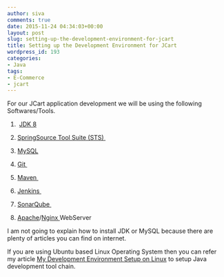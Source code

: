 ```yaml
---
author: siva
comments: true
date: 2015-11-24 04:34:03+00:00
layout: post
slug: setting-up-the-development-environment-for-jcart
title: Setting up the Development Environment for JCart
wordpress_id: 193
categories:
- Java
tags:
- E-Commerce
- jcart
---
```


For our JCart application development we will be using the following Softwares/Tools.



	
  1.  [JDK 8](http://www.oracle.com/technetwork/java/javase/downloads/index.html)

	
  2. [SpringSource Tool Suite (STS) ](https://spring.io/tools/sts/all)

	
  3. [MySQL](https://www.mysql.com/downloads/)

	
  4. [Git ](https://git-scm.com/download/win)

	
  5. [Maven ](https://maven.apache.org/download.cgi)

	
  6. [Jenkins ](https://jenkins-ci.org/)

	
  7. [SonarQube ](http://www.sonarqube.org/)

	
  8. [Apache](https://httpd.apache.org/)/[Nginx ](https://www.nginx.com/)WebServer




I am not going to explain how to install JDK or MySQL because there are plenty of articles you can find on internet.

If you are using Ubuntu based Linux Operating System then you can refer my article [My Development Environment Setup on Linux](http://sivalabs.in/my-development-environment-setup-on-linux/) to setup Java development tool chain.
